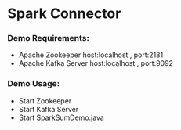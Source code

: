# Spark Connector

### Demo Requirements:
* Apache Zookeeper host:localhost , port:2181
* Apache Kafka Server host:localhost , port:9092

### Demo Usage:
* Start Zookeeper
* Start Kafka Server
* Start SparkSumDemo.java